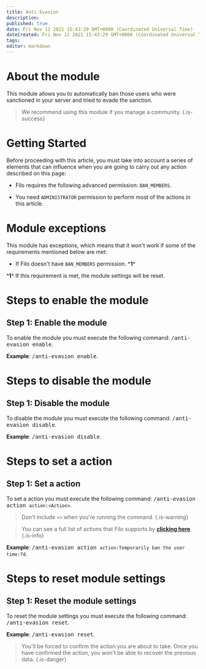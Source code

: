 ```yaml
---
title: Anti Evasion
description:
published: true
date: Fri Nov 12 2021 15:43:29 GMT+0000 (Coordinated Universal Time)
dateCreated: Fri Nov 12 2021 15:43:29 GMT+0000 (Coordinated Universal Time)
tags:
editor: markdown
---
```


# About the module

This module allows you to automatically ban those users who were sanctioned in your server and tried to evade the sanction.

> We recommend using this module if you manage a community.
{.is-success}

# Getting Started

Before proceeding with this article, you must take into account a series of elements that can influence when you are going to carry out any action described on this page:

- Filo requires the following advanced permission: ``BAN_MEMBERS``.

- You need ``ADMINISTRATOR`` permission to perform most of the actions in this article.

# Module exceptions

This module has exceptions, which means that it won't work if some of the requirements mentioned below are met:

- If Filo doesn't have ``BAN_MEMBERS`` permission. **^1^**

**^1^** If this requirement is met, the module settings will be reset.

# Steps to enable the module

## **Step 1**: Enable the module

To enable the module you must execute the following command: <kbd>/anti-evasion enable</kbd>.

**Example**: <kbd>/anti-evasion enable</kbd>.

# Steps to disable the module

## **Step 1**: Disable the module

To disable the module you must execute the following command: <kbd>/anti-evasion disable</kbd>.

**Example**: <kbd>/anti-evasion disable</kbd>.

# Steps to set a action

## **Step 1**: Set a action

To set a action you must execute the following command: <kbd>/anti-evasion action ``action:<Action>``</kbd>.

> Don't include ``<>`` when you're running the command.
{.is-warning}

> You can see a full list of actions that Filo supports by **[clicking here](https://wiki.filobot.xyz/en/modules/actions-list)**.
{.is-info}

**Example**: <kbd>/anti-evasion action ``action:Temporarily ban the user`` ``time:7d``</kbd>.

# Steps to reset module settings

## **Step 1**: Reset the module settings

To reset the module settings you must execute the following command: <kbd>/anti-evasion reset</kbd>.

**Example**: <kbd>/anti-evasion reset</kbd>.

> You'll be forced to confirm the action you are about to take. Once you have confirmed the action, you won't be able to recover the previous data.
{.is-danger}
